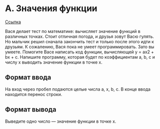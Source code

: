 # A. Значения функции

[Ссылка](https://contest.yandex.ru/contest/22449/problems/A/)

Вася делает тест по математике: вычисляет значение функций в различных точках. Стоит отличная погода, и друзья зовут Васю гулять. Но мальчик решил сначала закончить тест и только после этого идти к друзьям. К сожалению, Вася пока не умеет программировать. Зато вы умеете. Помогите Васе написать код функции, вычисляющей y = ax2 + bx + c. Напишите программу, которая будет по коэффициентам a, b, c и числу x выводить значение функции в точке x. 

## Формат ввода

На вход через пробел подаются целые числа a, x, b, c. В конце ввода находится перенос строки.

## Формат вывода

Выведите одно число — значение функции в точке x. 